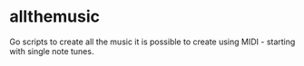 # allthemusic
Go scripts to create all the music it is possible to create using MIDI - starting with single note tunes.
